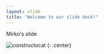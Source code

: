 ```yaml
---
layout: slide
title: "Welcome to our slide deck!"
---
```


Mirko's slide

![constructocat](https://octodex.github.com/images/constructocat2.jpg)
{: .center}
